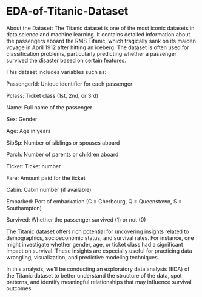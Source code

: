 # EDA-of-Titanic-Dataset
About the Dataset:
The Titanic dataset is one of the most iconic datasets in data science and machine learning. It contains detailed information about the passengers aboard the RMS Titanic, which tragically sank on its maiden voyage in April 1912 after hitting an iceberg. The dataset is often used for classification problems, particularly predicting whether a passenger survived the disaster based on certain features.

This dataset includes variables such as:

PassengerId: Unique identifier for each passenger

Pclass: Ticket class (1st, 2nd, or 3rd)

Name: Full name of the passenger

Sex: Gender

Age: Age in years

SibSp: Number of siblings or spouses aboard

Parch: Number of parents or children aboard

Ticket: Ticket number

Fare: Amount paid for the ticket

Cabin: Cabin number (if available)

Embarked: Port of embarkation (C = Cherbourg, Q = Queenstown, S = Southampton)

Survived: Whether the passenger survived (1) or not (0)

The Titanic dataset offers rich potential for uncovering insights related to demographics, socioeconomic status, and survival rates. For instance, one might investigate whether gender, age, or ticket class had a significant impact on survival. These insights are especially useful for practicing data wrangling, visualization, and predictive modeling techniques.

In this analysis, we'll be conducting an exploratory data analysis (EDA) of the Titanic dataset to better understand the structure of the data, spot patterns, and identify meaningful relationships that may influence survival outcomes.

